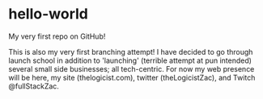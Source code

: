 # hello-world
My very first repo on GitHub!

This is also my very first branching attempt!  I have decided to go through launch school in addition to 'launching' (terrible attempt at pun intended) several small side businesses; all tech-centric.  For now my web presence will be here, my site (thelogicist.com), twitter (theLogicistZac), and Twitch @fullStackZac.

